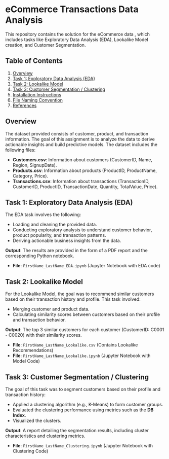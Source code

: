 # eCommerce Transactions Data Analysis

This repository contains the solution for the eCommerce data , which includes tasks like Exploratory Data Analysis (EDA), Lookalike Model creation, and Customer Segmentation.

## Table of Contents

1. [Overview](#overview)
2. [Task 1: Exploratory Data Analysis (EDA)](#task-1-exploratory-data-analysis-eda)
3. [Task 2: Lookalike Model](#task-2-lookalike-model)
4. [Task 3: Customer Segmentation / Clustering](#task-3-customer-segmentation-clustering)
5. [Installation Instructions](#installation-instructions)
6. [File Naming Convention](#file-naming-convention)
7. [References](#references)

## Overview

The dataset provided consists of customer, product, and transaction information. The goal of this assignment is to analyze the data to derive actionable insights and build predictive models. The dataset includes the following files:

- **Customers.csv**: Information about customers (CustomerID, Name, Region, SignupDate).
- **Products.csv**: Information about products (ProductID, ProductName, Category, Price).
- **Transactions.csv**: Information about transactions (TransactionID, CustomerID, ProductID, TransactionDate, Quantity, TotalValue, Price).

## Task 1: Exploratory Data Analysis (EDA)

The EDA task involves the following:
- Loading and cleaning the provided data.
- Conducting exploratory analysis to understand customer behavior, product popularity, and transaction patterns.
- Deriving actionable business insights from the data.

**Output**: The results are provided in the form of a PDF report and the corresponding Python notebook.


- **File**: `FirstName_LastName_EDA.ipynb` (Jupyter Notebook with EDA code)

## Task 2: Lookalike Model

For the Lookalike Model, the goal was to recommend similar customers based on their transaction history and profile. This task involved:
- Merging customer and product data.
- Calculating similarity scores between customers based on their profile and transaction behavior.

**Output**: The top 3 similar customers for each customer (CustomerID: C0001 - C0020) with their similarity scores.

- **File**: `FirstName_LastName_Lookalike.csv` (Contains Lookalike Recommendations)
- **File**: `FirstName_LastName_Lookalike.ipynb` (Jupyter Notebook with Model Code)

## Task 3: Customer Segmentation / Clustering

The goal of this task was to segment customers based on their profile and transaction history:
- Applied a clustering algorithm (e.g., K-Means) to form customer groups.
- Evaluated the clustering performance using metrics such as the **DB Index**.
- Visualized the clusters.

**Output**: A report detailing the segmentation results, including cluster characteristics and clustering metrics.

- **File**: `FirstName_LastName_Clustering.ipynb` (Jupyter Notebook with Clustering Code)
